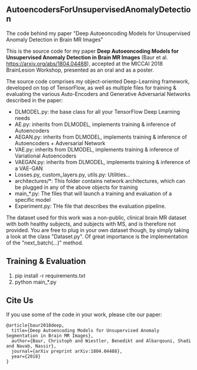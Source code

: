 ## AutoencodersForUnsupervisedAnomalyDetection
The code behind my paper "Deep Autoeoncoding Models for Unsupervised Anomaly Detection in Brain MR Images"


This is the source code for my paper **Deep Autoeoncoding Models for Unsupervised Anomaly Detection in Brain MR Images** (Baur et al. <https://arxiv.org/abs/1804.04488>), accepted at the MICCAI 2018 BrainLesion Workshop, presented as an oral and as a poster.

The source code comprises my object-oriented Deep-Learning framework, developed on top of TensorFlow, as well as multiple files for training & evaluating the various Auto-Encoders and Generative Adversarial Networks described in the paper:

- DLMODEL.py: the base class for all your TensorFlow Deep Learning needs
- AE.py: inherits from DLMODEL, implements training & inference of Autoencoders
- AEGAN.py: inherits from DLMODEL, implements training & inference of Autoencoders + Adversarial Network
- VAE.py: inherits from DLMODEL, implements training & inference of Variational Autoencoders
- VAEGAN.py: inherits from DLMODEL, implements training & inference of a VAE-GAN
- Losses.py, custom_layers.py, utils.py: Utilities...
- architectures/*: This folder contains network architectures, which can be plugged in any of the above objects for training
- main_*.py: The files that will launch a training and evaluation of a specific model
- Experiment.py: THe file that describes the evaluation pipeline.

The dataset used for this work was a non-public, clinical brain MR dataset with both healthy subjects, and subjects with MS, and is therefore not provided. You are free to plug in your own dataset though, by simply taking a look at the class "Dataset.py". Of great importance is the implementation of the "next_batch(...)" method.

## Training & Evaluation

1. pip install -r requirements.txt
2. python main_*.py

## Cite Us

If you use some of the code in your work, please cite our paper:

```
@article{baur2018deep,
  title={Deep Autoencoding Models for Unsupervised Anomaly Segmentation in Brain MR Images},
  author={Baur, Christoph and Wiestler, Benedikt and Albarqouni, Shadi and Navab, Nassir},
  journal={arXiv preprint arXiv:1804.04488},
  year={2018}
}
```
